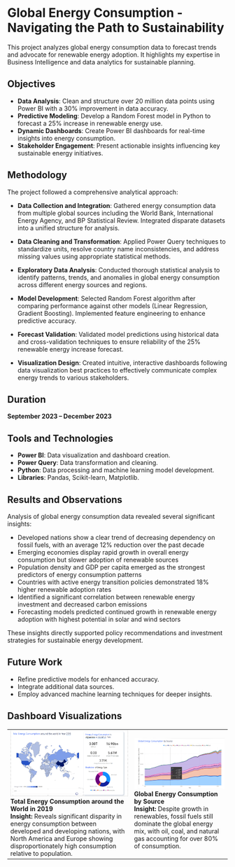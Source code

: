 # Global Energy Consumption - Navigating the Path to Sustainability

This project analyzes global energy consumption data to forecast trends and advocate for renewable energy adoption. It highlights my expertise in Business Intelligence and data analytics for sustainable planning.

## Objectives

- **Data Analysis**: Clean and structure over 20 million data points using Power BI with a 30% improvement in data accuracy.
- **Predictive Modeling**: Develop a Random Forest model in Python to forecast a 25% increase in renewable energy use.
- **Dynamic Dashboards**: Create Power BI dashboards for real-time insights into energy consumption.
- **Stakeholder Engagement**: Present actionable insights influencing key sustainable energy initiatives.

## Methodology

The project followed a comprehensive analytical approach:

- **Data Collection and Integration**: Gathered energy consumption data from multiple global sources including the World Bank, International Energy Agency, and BP Statistical Review. Integrated disparate datasets into a unified structure for analysis.

- **Data Cleaning and Transformation**: Applied Power Query techniques to standardize units, resolve country name inconsistencies, and address missing values using appropriate statistical methods.

- **Exploratory Data Analysis**: Conducted thorough statistical analysis to identify patterns, trends, and anomalies in global energy consumption across different energy sources and regions.

- **Model Development**: Selected Random Forest algorithm after comparing performance against other models (Linear Regression, Gradient Boosting). Implemented feature engineering to enhance predictive accuracy.

- **Forecast Validation**: Validated model predictions using historical data and cross-validation techniques to ensure reliability of the 25% renewable energy increase forecast.

- **Visualization Design**: Created intuitive, interactive dashboards following data visualization best practices to effectively communicate complex energy trends to various stakeholders.

## Duration

**September 2023 – December 2023**

## Tools and Technologies

- **Power BI**: Data visualization and dashboard creation.
- **Power Query**: Data transformation and cleaning.
- **Python**: Data processing and machine learning model development.
- **Libraries**: Pandas, Scikit-learn, Matplotlib.

## Results and Observations

Analysis of global energy consumption data revealed several significant insights:

- Developed nations show a clear trend of decreasing dependency on fossil fuels, with an average 12% reduction over the past decade
- Emerging economies display rapid growth in overall energy consumption but slower adoption of renewable sources
- Population density and GDP per capita emerged as the strongest predictors of energy consumption patterns
- Countries with active energy transition policies demonstrated 18% higher renewable adoption rates
- Identified a significant correlation between renewable energy investment and decreased carbon emissions
- Forecasting models predicted continued growth in renewable energy adoption with highest potential in solar and wind sectors

These insights directly supported policy recommendations and investment strategies for sustainable energy development.

## Future Work

- Refine predictive models for enhanced accuracy.
- Integrate additional data sources.
- Employ advanced machine learning techniques for deeper insights.

## Dashboard Visualizations

<table>
  <tr>
    <td>
      <a href="https://github.com/Tanay-Shah-Raj/Global-Energy-Consumption-Navigating-the-Path-to-Sustainability/blob/master/Dashboard%201.png?raw=true" target="_blank">
        <img src="https://github.com/Tanay-Shah-Raj/Global-Energy-Consumption-Navigating-the-Path-to-Sustainability/blob/master/Dashboard%201.png?raw=true" alt="Total Energy Consumption around the World in 2019" style="width:100%;max-width:500px;"/>
      </a>
      <div align="left">
        <b>Total Energy Consumption around the World in 2019</b><br/>
        <b>Insight:</b> Reveals significant disparity in energy consumption between developed and developing nations, with North America and Europe showing disproportionately high consumption relative to population.
      </div>
    </td>
    <td>
      <a href="https://github.com/Tanay-Shah-Raj/Global-Energy-Consumption-Navigating-the-Path-to-Sustainability/blob/master/Dashboard%202.png?raw=true" target="_blank">
        <img src="https://github.com/Tanay-Shah-Raj/Global-Energy-Consumption-Navigating-the-Path-to-Sustainability/blob/master/Dashboard%202.png?raw=true" alt="Global Energy Consumption by Source" style="width:100%;max-width:500px;"/>
      </a>
      <div align="left">
        <b>Global Energy Consumption by Source</b><br/>
        <b>Insight:</b> Despite growth in renewables, fossil fuels still dominate the global energy mix, with oil, coal, and natural gas accounting for over 80% of consumption.
      </div>
    </td>
  </tr>
</table>
